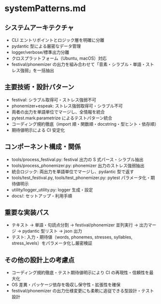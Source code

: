 # systemPatterns.md

## システムアーキテクチャ

- CLI エントリポイントとロジック層を明確に分離
- pydantic 型による厳密なデータ管理
- logger/verbose/標準出力分離
- クロスプラットフォーム（Ubuntu, macOS）対応
- festival/phonemizer の出力を組み合わせて「音素・シラブル・単語・ストレス強弱」を一括抽出

## 主要技術・設計パターン

- festival: シラブル取得可・ストレス強弱不可
- phonemizer+espeak: ストレス強弱取得可・シラブル不可
- 両者の出力を単語単位でマージし、全情報を統合
- pytest.mark.parametrize によるテストパターン統合
- コーディング規約徹底（import 順・関数順・docstring・型ヒント・依存順）
- 期待値明示による CI 安定化

## コンポーネント構成・関係

- tools/process_festival.py: festival 出力の S 式パース・シラブル抽出
- tools/process_phonemizer.py: phonemizer 出力のストレス強弱抽出
- 統合ロジック: 両出力を単語単位でマージし、pydantic 型で返す
- tools/test_festival.py, tools/test_phonemizer.py: pytest パラメータ化・期待値明示
- utility/logger_utility.py: logger 生成・設定
- docs/: セットアップ・利用手順

## 重要な実装パス

- テキスト → 単語・句読点分割 → festival/phonemizer 並列実行 → 出力マージ → pydantic 型リスト → json 出力
- テスト: 入力・期待値（words, phonemes, stresses, syllables, stress_levels）をパラメータ化し厳密検証

## その他の設計上の考慮点

- コーディング規約徹底・テスト期待値明示により CI の再現性・信頼性を最大化
- OS 差異・パッケージ依存を吸収し保守性・拡張性を確保
- festival/phonemizer の出力仕様変更にも柔軟に追従できる型設計・テスト設計
